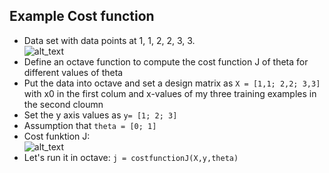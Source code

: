 ## Example Cost function
- Data set with data points at 1, 1, 2, 2, 3, 3.\
![alt_text](https://i.imgur.com/ZxQYUrV.png)
- Define an octave function to compute the cost function J of theta for different values of theta
- Put the data into octave and set a design matrix as `X = [1,1; 2,2; 3,3]` with x0 in the first colum and x-values of my three training examples in the second cloumn
- Set the y axis values as `y= [1; 2; 3]`
- Assumption that `theta = [0; 1]`
- Cost funktion J:\
![alt_text](https://i.imgur.com/XOKl6S5.png)
- Let's run it in octave: `j = costfunctionJ(X,y,theta)`
